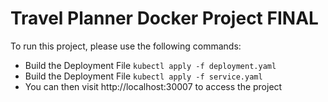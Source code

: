 # Travel Planner Docker Project FINAL

To run this project, please use the following commands:

* Build the Deployment File `kubectl apply -f deployment.yaml`
* Build the Deployment File `kubectl apply -f service.yaml`
* You can then visit http://localhost:30007 to access the project
